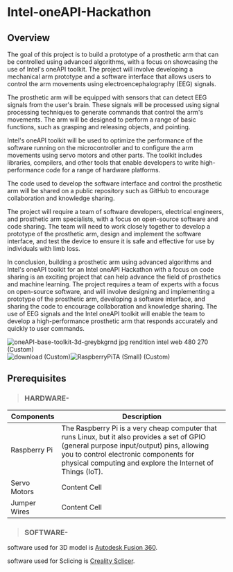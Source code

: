 # Intel-oneAPI-Hackathon #


## Overview ##

The goal of this project is to build a prototype of a prosthetic arm that can be controlled using advanced algorithms, with a focus on showcasing the use of Intel's oneAPI toolkit. The project will involve developing a mechanical arm prototype and a software interface that allows users to control the arm movements using electroencephalography (EEG) signals.

The prosthetic arm will be equipped with sensors that can detect EEG signals from the user's brain. These signals will be processed using signal processing techniques to generate commands that control the arm's movements. The arm will be designed to perform a range of basic functions, such as grasping and releasing objects, and pointing.

Intel's oneAPI toolkit will be used to optimize the performance of the software running on the microcontroller and to configure the arm movements using servo motors and other parts. The toolkit includes libraries, compilers, and other tools that enable developers to write high-performance code for a range of hardware platforms.

The code used to develop the software interface and control the prosthetic arm will be shared on a public repository such as GitHub to encourage collaboration and knowledge sharing.

The project will require a team of software developers, electrical engineers, and prosthetic arm specialists, with a focus on open-source software and code sharing. The team will need to work closely together to develop a prototype of the prosthetic arm, design and implement the software interface, and test the device to ensure it is safe and effective for use by individuals with limb loss.

In conclusion, building a prosthetic arm using advanced algorithms and Intel's oneAPI toolkit for an Intel oneAPI Hackathon with a focus on code sharing is an exciting project that can help advance the field of prosthetics and machine learning. The project requires a team of experts with a focus on open-source software, and will involve designing and implementing a prototype of the prosthetic arm, developing a software interface, and sharing the code to encourage collaboration and knowledge sharing. The use of EEG signals and the Intel oneAPI toolkit will enable the team to develop a high-performance prosthetic arm that responds accurately and quickly to user commands.


![oneAPI-base-toolkit-3d-greybkgrnd jpg rendition intel web 480 270 (Custom)](https://user-images.githubusercontent.com/91715372/226917197-3cd4f368-29aa-4010-b464-1b2c5ab6ae28.jpg)![download (Custom)](https://user-images.githubusercontent.com/91715372/226917422-baa55962-5873-4730-bcd7-1b26d3f4713f.png)![RaspberryPiTA (Small) (Custom)](https://user-images.githubusercontent.com/91715372/226916739-1e1444c9-3542-4699-a523-528eabb5d939.jpeg)


## Prerequisites ##

> ### HARDWARE- ###

| Components | Description |
| ---------- | ----------- |
| Raspberry Pi | The Raspberry Pi is a very cheap computer that runs Linux, but it also provides a set of GPIO (general purpose input/output) pins, allowing you to control electronic components for physical computing and explore the Internet of Things (IoT). |
| Servo Motors | Content Cell |
| Jumper Wires | Content Cell |

> ### SOFTWARE- ###
software used for 3D model is [Autodesk Fusion 360](https://www.autodesk.in/).

software used for Sclicing is [Creality Sclicer](https://www.creality.com/).


